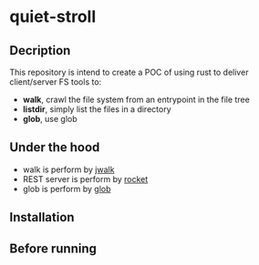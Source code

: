 # quiet-stroll

## Decription

This repository is intend to create a POC of using rust to deliver client/server FS tools to:

- **walk**, crawl the file system from an entrypoint in the file tree
- **listdir**, simply list the files in a directory
- **glob**, use glob

## Under the hood

- walk is perform by [jwalk](https://github.com/Byron/jwalk)
- REST server is perform by [rocket](https://rocket.rs)
- glob is perform by [glob](https://docs.rs/glob/latest/glob/)

## Installation

## Before running
